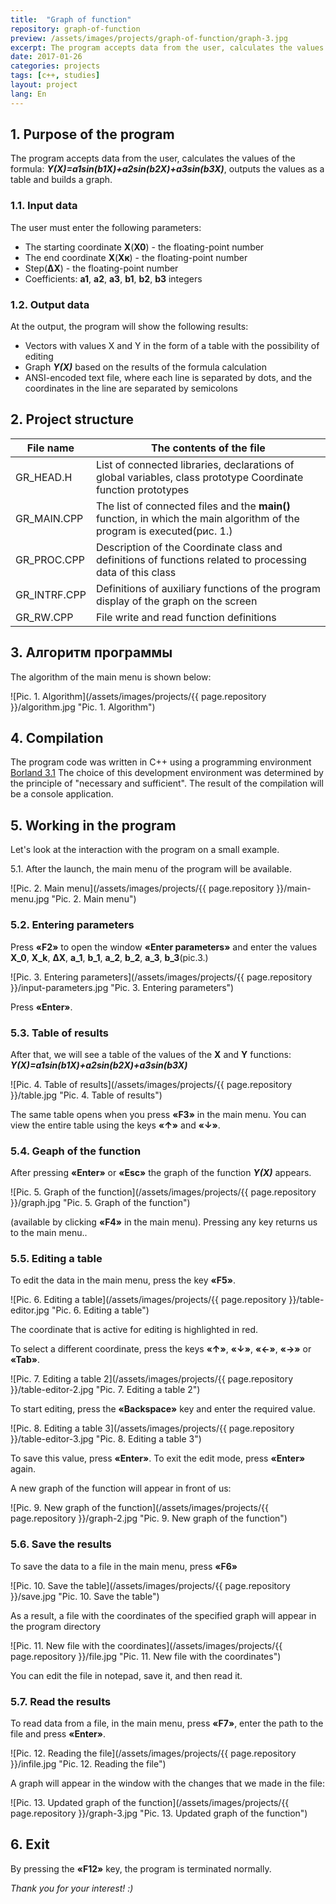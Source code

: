 ```yaml
---
title:  "Graph of function"
repository: graph-of-function
preview: /assets/images/projects/graph-of-function/graph-3.jpg
excerpt: The program accepts data from the user, calculates the values of the formula Y(X), outputs the values as a table and builds a graph
date: 2017-01-26
categories: projects
tags: [c++, studies]
layout: project
lang: En
---
```


## 1. Purpose of the program

The program accepts data from the user, calculates the values of the formula: _**Y(X)=a1*sin(b1*X)+a2*sin(b2*X)+a3*sin(b3*X)**_, outputs the values as a table and builds a graph.

### 1.1. Input data
The user must enter the following parameters:
*	The starting coordinate **Х**(**Х0**) - the floating-point number
*	The end coordinate **Х**(**Хк**) - the floating-point number
*	Step(**∆Х**) - the floating-point number
*	Coefficients: **a1**, **a2**, **a3**, **b1**, **b2**, **b3** integers

### 1.2. Output data
At the output, the program will show the following results:
* Vectors with values X and Y in the form of a table with the possibility of editing
* Graph _**Y(X)**_ based on the results of the formula calculation 
* ANSI-encoded text file, where each line is separated by dots, and the coordinates in the line are separated by semicolons

## 2. Project structure

File name       | The contents of the file
----------------|-------------------------
GR_HEAD.H       | List of connected libraries, declarations of global variables, class prototype Coordinate function prototypes
GR_MAIN.CPP     | The list of connected files and the **main()** function, in which the main algorithm of the program is executed(рис. 1.)
GR_PROC.CPP     | Description of the Coordinate class and definitions of functions related to processing data of this class
GR_INTRF.CPP    | Definitions of auxiliary functions of the program display of the graph on the screen
GR_RW.CPP       | File write and read function definitions

## 3. Алгоритм программы

The algorithm of the main menu is shown below:

![Pic. 1. Algorithm](/assets/images/projects/{{ page.repository }}/algorithm.jpg "Pic. 1. Algorithm")

## 4. Compilation

The program code was written in C++ using a programming environment [Borland 3.1](http://ci-plus-plus-snachala.ru/?p=121)
The choice of this development environment was determined by the principle of "necessary and sufficient".
The result of the compilation will be a console application.

## 5. Working in the program

Let's look at the interaction with the program on a small example.

5.1. After the launch, the main menu of the program will be available.

![Pic. 2. Main menu](/assets/images/projects/{{ page.repository }}/main-menu.jpg "Pic. 2. Main menu")

### 5.2. Entering parameters
Press **«F2»** to open the window **«Enter parameters»** and enter the values **X_0**, **X_k**, **∆X**, **a_1**, **b_1**, **a_2**, **b_2**, **a_3**, **b_3**(pic.3.)

![Pic. 3. Entering parameters](/assets/images/projects/{{ page.repository }}/input-parameters.jpg "Pic. 3. Entering parameters")

Press **«Enter»**.

### 5.3. Table of results
After that, we will see a table of the values of the **Х** and **Y** functions: _**Y(X)=a1*sin(b1*X)+a2*sin(b2*X)+a3*sin(b3*X)**_

![Pic. 4. Table of results](/assets/images/projects/{{ page.repository }}/table.jpg "Pic. 4. Table of results")

The same table opens when you press **«F3»** in the main menu.
You can view the entire table using the keys **«↑»** and **«↓»**.

### 5.4. Geaph of the function
After pressing  **«Enter»** or **«Esc»**  the graph of the function _**Y(X)**_ appears.

![Pic. 5. Graph of the function](/assets/images/projects/{{ page.repository }}/graph.jpg "Pic. 5. Graph of the function")

(available by clicking **«F4»** in the main menu).
Pressing any key returns us to the main menu..

### 5.5. Editing a table
To edit the data in the main menu, press the key **«F5»**.

![Pic. 6. Editing a table](/assets/images/projects/{{ page.repository }}/table-editor.jpg "Pic. 6. Editing a table")

The coordinate that is active for editing is highlighted in red.

To select a different coordinate, press the keys **«↑»**, **«↓»**, **«←»**, **«→»** or **«Tab»**.

![Pic. 7. Editing a table 2](/assets/images/projects/{{ page.repository }}/table-editor-2.jpg "Pic. 7. Editing a table 2")

To start editing, press the **«Backspace»** key and enter the required value.

![Pic. 8. Editing a table 3](/assets/images/projects/{{ page.repository }}/table-editor-3.jpg "Pic. 8. Editing a table 3")

To save this value, press **«Enter»**. 
To exit the edit mode, press **«Enter»** again.

A new graph of the function will appear in front of us:

![Pic. 9. New graph of the function](/assets/images/projects/{{ page.repository }}/graph-2.jpg "Pic. 9. New graph of the function")

### 5.6. Save the results
To save the data to a file in the main menu, press **«F6»**

![Pic. 10. Save the table](/assets/images/projects/{{ page.repository }}/save.jpg "Pic. 10. Save the table")

As a result, a file with the coordinates of the specified graph will appear in the program directory

![Pic. 11. New file with the coordinates](/assets/images/projects/{{ page.repository }}/file.jpg "Pic. 11. New file with the coordinates")

You can edit the file in notepad, save it, and then read it.

### 5.7. Read the results
To read data from a file, in the main menu, press **«F7»**, enter the path to the file and press **«Enter»**.

![Pic. 12. Reading the file](/assets/images/projects/{{ page.repository }}/infile.jpg "Pic. 12. Reading the file")

A graph will appear in the window with the changes that we made in the file:

![Pic. 13. Updated graph of the function](/assets/images/projects/{{ page.repository }}/graph-3.jpg "Pic. 13. Updated graph of the function")

## 6. Exit

By pressing the **«F12»** key, the program is terminated normally.


_Thank you for your interest! :)_
